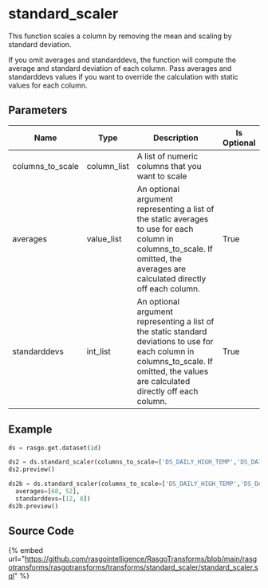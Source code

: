 

# standard_scaler

This function scales a column by removing the mean and scaling by standard deviation.

If you omit averages and standarddevs, the function will compute the average and standard deviation of each column. Pass averages and standarddevs values if you want to override the calculation with static values for each column.


## Parameters

|       Name       |    Type     |                                                                                      Description                                                                                       | Is Optional |
| ---------------- | ----------- | -------------------------------------------------------------------------------------------------------------------------------------------------------------------------------------- | ----------- |
| columns_to_scale | column_list | A list of numeric columns that you want to scale                                                                                                                                       |             |
| averages         | value_list  | An optional argument representing a list of the static averages to use for each column in columns_to_scale. If omitted, the averages are calculated directly off each column.          | True        |
| standarddevs     | int_list    | An optional argument representing a list of the static standard deviations to use for each column in columns_to_scale. If omitted, the values are calculated directly off each column. | True        |


## Example

```python
ds = rasgo.get.dataset(id)

ds2 = ds.standard_scaler(columns_to_scale=['DS_DAILY_HIGH_TEMP','DS_DAILY_LOW_TEMP'])
ds2.preview()

ds2b = ds.standard_scaler(columns_to_scale=['DS_DAILY_HIGH_TEMP','DS_DAILY_LOW_TEMP'],
  averages=[68, 52],
  standarddevs=[12, 8])
ds2b.preview()

```

## Source Code

{% embed url="https://github.com/rasgointelligence/RasgoTransforms/blob/main/rasgotransforms/rasgotransforms/transforms/standard_scaler/standard_scaler.sql" %}

